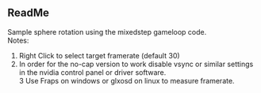 ## ReadMe
Sample sphere rotation using the mixedstep gameloop code.  
Notes:  
1. Right Click to select target framerate (default 30)  
2. In order for the no-cap version to work disable vsync or similar settings in the nvidia control panel or driver software.  
3 Use Fraps on windows or glxosd on linux to measure framerate.  
